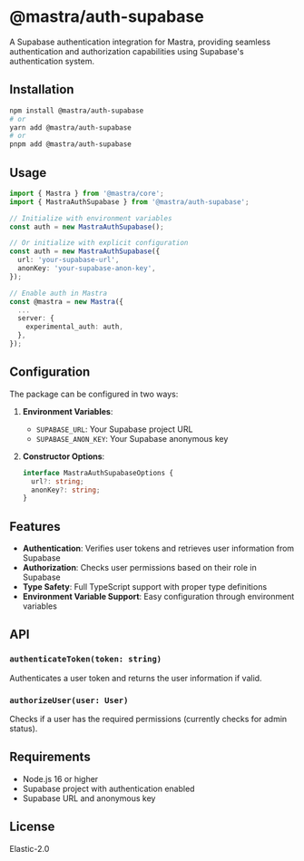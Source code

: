 # @mastra/auth-supabase

A Supabase authentication integration for Mastra, providing seamless authentication and authorization capabilities using Supabase's authentication system.

## Installation

```bash
npm install @mastra/auth-supabase
# or
yarn add @mastra/auth-supabase
# or
pnpm add @mastra/auth-supabase
```

## Usage

```typescript
import { Mastra } from '@mastra/core';
import { MastraAuthSupabase } from '@mastra/auth-supabase';

// Initialize with environment variables
const auth = new MastraAuthSupabase();

// Or initialize with explicit configuration
const auth = new MastraAuthSupabase({
  url: 'your-supabase-url',
  anonKey: 'your-supabase-anon-key',
});

// Enable auth in Mastra
const @mastra = new Mastra({
  ...
  server: {
    experimental_auth: auth,
  },
});
```

## Configuration

The package can be configured in two ways:

1. **Environment Variables**:
   - `SUPABASE_URL`: Your Supabase project URL
   - `SUPABASE_ANON_KEY`: Your Supabase anonymous key

2. **Constructor Options**:
   ```typescript
   interface MastraAuthSupabaseOptions {
     url?: string;
     anonKey?: string;
   }
   ```

## Features

- **Authentication**: Verifies user tokens and retrieves user information from Supabase
- **Authorization**: Checks user permissions based on their role in Supabase
- **Type Safety**: Full TypeScript support with proper type definitions
- **Environment Variable Support**: Easy configuration through environment variables

## API

### `authenticateToken(token: string)`

Authenticates a user token and returns the user information if valid.

### `authorizeUser(user: User)`

Checks if a user has the required permissions (currently checks for admin status).

## Requirements

- Node.js 16 or higher
- Supabase project with authentication enabled
- Supabase URL and anonymous key

## License

Elastic-2.0
